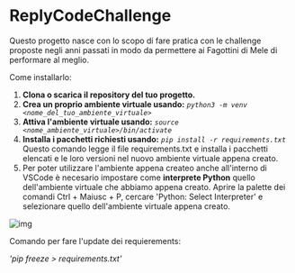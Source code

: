 # ReplyCodeChallenge

Questo progetto nasce con lo scopo di fare pratica con le challenge proposte negli anni passati in modo da permettere ai Fagottini di Mele di performare al meglio.

Come installarlo:

1. **Clona o scarica il repository del tuo progetto.**
2. **Crea un proprio ambiente virtuale usando:** *`python3 -m venv <nome_del_tuo_ambiente_virtuale>`*
3. **Attiva l'ambiente virtuale usando:** *`source <nome_ambiente_virtuale>/bin/activate`*
4. **Installa i pacchetti richiesti usando:** *`pip install -r requirements.txt`* Questo comando legge il file requirements.txt e installa i pacchetti elencati e le loro versioni nel nuovo ambiente virtuale appena creato.
5. Per poter utilizzare l'ambiente appena createo anche all'interno di VSCode è necesario impostare come **interprete Python** quello dell'ambiente virtuale che abbiamo appena creato. Aprire la palette dei comandi Ctrl + Maiusc + P, cercare 'Python: Select Interpreter' e selezionare quello dell'ambiente virtuale appena creato.

![img](images/Python_Interpreter.png)


Comando per fare l'update dei requierements:

*'pip freeze > requirements.txt'*
